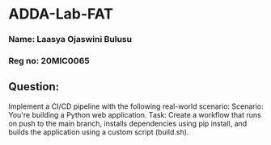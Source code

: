 # ADDA-Lab-FAT

### Name: Laasya Ojaswini Bulusu
### Reg no: 20MIC0065

## Question:
Implement a CI/CD pipeline with the following real-world scenario:
Scenario: You're building a Python web application.
Task: Create a workflow that runs on push to the main branch, installs dependencies using pip install, and builds the application using a custom script (build.sh).

